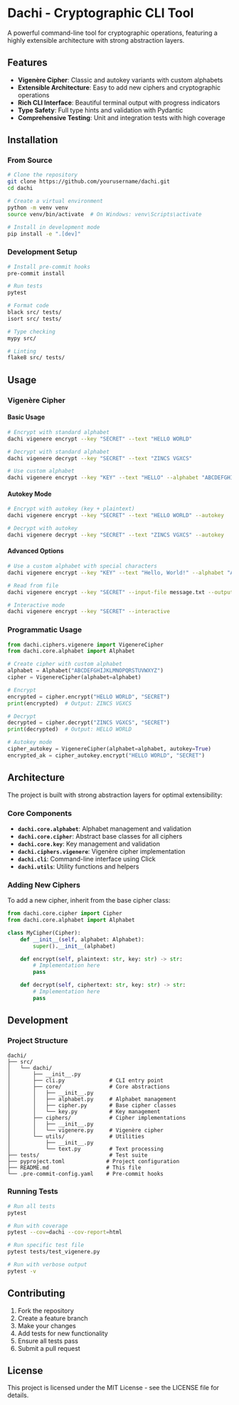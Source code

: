 # Dachi - Cryptographic CLI Tool

A powerful command-line tool for cryptographic operations, featuring a highly extensible architecture with strong abstraction layers.

## Features

- **Vigenère Cipher**: Classic and autokey variants with custom alphabets
- **Extensible Architecture**: Easy to add new ciphers and cryptographic operations
- **Rich CLI Interface**: Beautiful terminal output with progress indicators
- **Type Safety**: Full type hints and validation with Pydantic
- **Comprehensive Testing**: Unit and integration tests with high coverage

## Installation

### From Source

```bash
# Clone the repository
git clone https://github.com/yourusername/dachi.git
cd dachi

# Create a virtual environment
python -m venv venv
source venv/bin/activate  # On Windows: venv\Scripts\activate

# Install in development mode
pip install -e ".[dev]"
```

### Development Setup

```bash
# Install pre-commit hooks
pre-commit install

# Run tests
pytest

# Format code
black src/ tests/
isort src/ tests/

# Type checking
mypy src/

# Linting
flake8 src/ tests/
```

## Usage

### Vigenère Cipher

#### Basic Usage

```bash
# Encrypt with standard alphabet
dachi vigenere encrypt --key "SECRET" --text "HELLO WORLD"

# Decrypt with standard alphabet
dachi vigenere decrypt --key "SECRET" --text "ZINCS VGXCS"

# Use custom alphabet
dachi vigenere encrypt --key "KEY" --text "HELLO" --alphabet "ABCDEFGHIJKLMNOPQRSTUVWXYZ"
```

#### Autokey Mode

```bash
# Encrypt with autokey (key + plaintext)
dachi vigenere encrypt --key "SECRET" --text "HELLO WORLD" --autokey

# Decrypt with autokey
dachi vigenere decrypt --key "SECRET" --text "ZINCS VGXCS" --autokey
```

#### Advanced Options

```bash
# Use a custom alphabet with special characters
dachi vigenere encrypt --key "KEY" --text "Hello, World!" --alphabet "ABCDEFGHIJKLMNOPQRSTUVWXYZabcdefghijklmnopqrstuvwxyz0123456789!@#$%^&*()"

# Read from file
dachi vigenere encrypt --key "SECRET" --input-file message.txt --output-file encrypted.txt

# Interactive mode
dachi vigenere encrypt --key "SECRET" --interactive
```

### Programmatic Usage

```python
from dachi.ciphers.vigenere import VigenereCipher
from dachi.core.alphabet import Alphabet

# Create cipher with custom alphabet
alphabet = Alphabet("ABCDEFGHIJKLMNOPQRSTUVWXYZ")
cipher = VigenereCipher(alphabet=alphabet)

# Encrypt
encrypted = cipher.encrypt("HELLO WORLD", "SECRET")
print(encrypted)  # Output: ZINCS VGXCS

# Decrypt
decrypted = cipher.decrypt("ZINCS VGXCS", "SECRET")
print(decrypted)  # Output: HELLO WORLD

# Autokey mode
cipher_autokey = VigenereCipher(alphabet=alphabet, autokey=True)
encrypted_ak = cipher_autokey.encrypt("HELLO WORLD", "SECRET")
```

## Architecture

The project is built with strong abstraction layers for optimal extensibility:

### Core Components

- **`dachi.core.alphabet`**: Alphabet management and validation
- **`dachi.core.cipher`**: Abstract base classes for all ciphers
- **`dachi.core.key`**: Key management and validation
- **`dachi.ciphers.vigenere`**: Vigenère cipher implementation
- **`dachi.cli`**: Command-line interface using Click
- **`dachi.utils`**: Utility functions and helpers

### Adding New Ciphers

To add a new cipher, inherit from the base cipher class:

```python
from dachi.core.cipher import Cipher
from dachi.core.alphabet import Alphabet

class MyCipher(Cipher):
    def __init__(self, alphabet: Alphabet):
        super().__init__(alphabet)

    def encrypt(self, plaintext: str, key: str) -> str:
        # Implementation here
        pass

    def decrypt(self, ciphertext: str, key: str) -> str:
        # Implementation here
        pass
```

## Development

### Project Structure

```
dachi/
├── src/
│   └── dachi/
│       ├── __init__.py
│       ├── cli.py              # CLI entry point
│       ├── core/               # Core abstractions
│       │   ├── __init__.py
│       │   ├── alphabet.py     # Alphabet management
│       │   ├── cipher.py       # Base cipher classes
│       │   └── key.py          # Key management
│       ├── ciphers/            # Cipher implementations
│       │   ├── __init__.py
│       │   └── vigenere.py     # Vigenère cipher
│       └── utils/              # Utilities
│           ├── __init__.py
│           └── text.py         # Text processing
├── tests/                      # Test suite
├── pyproject.toml             # Project configuration
├── README.md                  # This file
└── .pre-commit-config.yaml    # Pre-commit hooks
```

### Running Tests

```bash
# Run all tests
pytest

# Run with coverage
pytest --cov=dachi --cov-report=html

# Run specific test file
pytest tests/test_vigenere.py

# Run with verbose output
pytest -v
```

## Contributing

1. Fork the repository
2. Create a feature branch
3. Make your changes
4. Add tests for new functionality
5. Ensure all tests pass
6. Submit a pull request

## License

This project is licensed under the MIT License - see the LICENSE file for details.